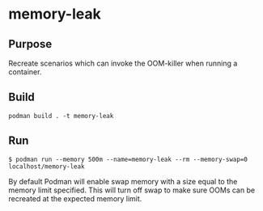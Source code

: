 # memory-leak

## Purpose
Recreate scenarios which can invoke the OOM-killer when running a container.

## Build
~~~
podman build . -t memory-leak
~~~

## Run
~~~
$ podman run --memory 500m --name=memory-leak --rm --memory-swap=0 localhost/memory-leak
~~~
By default Podman will enable swap memory with a size equal to the memory limit specified. 
This will turn off swap to make sure OOMs can be recreated at the expected memory limit.